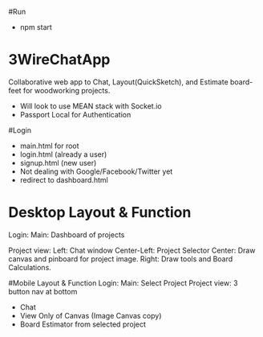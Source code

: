 #Run
- npm start

# 3WireChatApp
Collaborative web app to Chat, Layout(QuickSketch), and Estimate board-feet for woodworking projects.
- Will look to use MEAN stack with Socket.io
- Passport Local for Authentication


#Login
- main.html for root
- login.html (already a user)
- signup.html (new user)
- Not dealing with Google/Facebook/Twitter yet
- redirect to dashboard.html 

# Desktop Layout & Function
Login:
Main: Dashboard of projects

Project view:
Left: Chat window
Center-Left: Project Selector
Center: Draw canvas and pinboard for project image.
Right: Draw tools and Board Calculations.

#Mobile Layout & Function
Login:
Main: Select Project
Project view:
3 button nav at bottom
- Chat
- View Only of Canvas (Image Canvas copy)  
- Board Estimator from selected project
